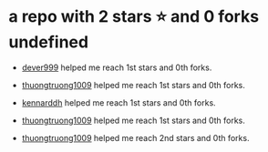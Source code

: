 # a repo with 2 stars ⭐️ and 0 forks <br/> undefined

- [dever999](https://github.com/dever999) helped me reach 1st stars and 0th forks.

- [thuongtruong1009](https://github.com/thuongtruong1009) helped me reach 1st stars and 0th forks.

- [kennarddh](https://github.com/kennarddh) helped me reach 1st stars and 0th forks.

- [thuongtruong1009](https://github.com/thuongtruong1009) helped me reach 1st stars and 0th forks.

- [thuongtruong1009](https://github.com/thuongtruong1009) helped me reach 2nd stars and 0th forks.
